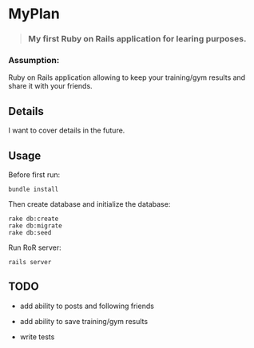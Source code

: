 # MyPlan

>### **My first Ruby on Rails application for learing purposes.**
### Assumption:
Ruby on Rails application allowing to keep your training/gym results and share it with your friends.

## Details
I want to cover details in the future.

## Usage
Before first run:
```
bundle install
```

Then create database and initialize the database:
```
rake db:create
rake db:migrate
rake db:seed
```
Run RoR server:
```
rails server
```

## TODO
* add ability to posts and following friends

* add ability to save training/gym results

* write tests

